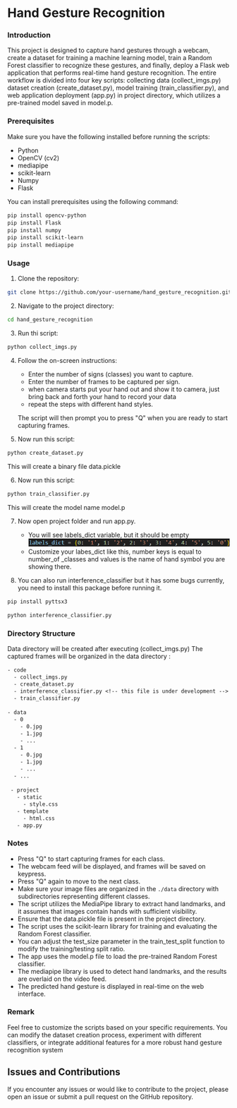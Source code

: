 # Hand Gesture Recognition

### Introduction

This project is designed to capture hand gestures through a webcam, create a dataset for training a machine learning model, train a Random Forest classifier to recognize these gestures, and finally, deploy a Flask web application that performs real-time hand gesture recognition. The entire workflow is divided into four key scripts: collecting data (collect_imgs.py) dataset creation (create_dataset.py), model training (train_classifier.py), and web application deployment (app.py) in project directory, which utilizes a pre-trained model saved in model.p.



### Prerequisites

Make sure you have the following installed before running the scripts:

- Python
- OpenCV (cv2)
- mediapipe
- scikit-learn
- Numpy
- Flask

You can install prerequisites using the following command:

```bash
pip install opencv-python
pip install Flask
pip install numpy
pip install scikit-learn
pip install mediapipe

```

### Usage

1. Clone the repository:

```bash
git clone https://github.com/your-username/hand_gesture_recognition.git
```

2. Navigate to the project directory:

```bash
cd hand_gesture_recognition
```

3. Run thi script:

```bash
python collect_imgs.py
```

4. Follow the on-screen instructions:

   - Enter the number of signs (classes) you want to capture.
   - Enter the number of frames to be captured per sign.
   - when camera starts put your hand out and show it to camera, just bring back and forth your hand to record your data
   - repeat the steps with different hand styles.

   The script will then prompt you to press "Q" when you are ready to start capturing frames.

5. Now run this script:

```bash
python create_dataset.py
```
This will create a binary file data.pickle

6. Now run this script:

```bash
python train_classifier.py
```
This will create the model name model.p

7. Now open project folder and run app.py. 

   - You will see labels_dict variable, but it should be empty 
   ![labels_dict](image.png)
   - Customize your labes_dict like this, number keys is equal to number_of _classes and values is the name of hand symbol you are showing there. 

8. You can also run interference_classifier but it has some bugs currently, you need to install this package before running it.

```bash
pip install pyttsx3
```

```bash
python interference_classifier.py
```

### Directory Structure

Data directory will be created after executing (collect_imgs.py) 
The captured frames will be organized in the data directory :

```
- code
  - collect_imgs.py
  - create_dataset.py
  - interference_classifier.py <!-- this file is under development -->
  - train_classifier.py

- data
  - 0
    - 0.jpg
    - 1.jpg
    - ...
  - 1
    - 0.jpg
    - 1.jpg
    - ...
  - ...

 - project
   - static
     - style.css
   - template
     - html.css
   - app.py
```

### Notes

- Press "Q" to start capturing frames for each class.
- The webcam feed will be displayed, and frames will be saved on keypress.
- Press "Q" again to move to the next class.
- Make sure your image files are organized in the `./data` directory with subdirectories representing different classes.
- The script utilizes the MediaPipe library to extract hand landmarks, and it assumes that images contain hands with sufficient visibility.
- Ensure that the data.pickle file is present in the project directory.
- The script uses the scikit-learn library for training and evaluating the Random Forest classifier.
- You can adjust the test_size parameter in the train_test_split function to modify the training/testing split ratio.
- The app uses the model.p file to load the pre-trained Random Forest classifier.
- The mediapipe library is used to detect hand landmarks, and the results are overlaid on the video feed.
- The predicted hand gesture is displayed in real-time on the web interface.

### Remark

Feel free to customize the scripts based on your specific requirements. You can modify the dataset creation process, experiment with different classifiers, or integrate additional features for a more robust hand gesture recognition system

## Issues and Contributions

If you encounter any issues or would like to contribute to the project, please open an issue or submit a pull request on the GitHub repository.